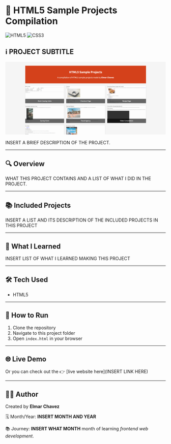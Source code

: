 # 📁 HTML5 Sample Projects Compilation

![HTML5](https://img.shields.io/badge/HTML5-E34F26?style=for-the-badge&logo=html5&logoColor=white)
![CSS3](https://img.shields.io/badge/CSS3-1572B6?style=for-the-badge&logo=css3&logoColor=white)

## ℹ️ PROJECT SUBTITLE

![Screenshot of the project](./screenshot.png)

INSERT A BRIEF DESCRIPTION OF THE PROJECT.

---

## 🔍 Overview

WHAT THIS PROJECT CONTAINS AND A LIST OF WHAT I DID IN THE PROJECT.

---

## 📚 Included Projects

INSERT A LIST AND ITS DESCRIPTION OF THE INCLUDED PROJECTS IN THIS PROJECT

---

## 🧠 What I Learned

INSERT LIST OF WHAT I LEARNED MAKING THIS PROJECT

---

## 🛠️ Tech Used

- HTML5

---

## 🚀 How to Run

1. Clone the repository
2. Navigate to this project folder
3. Open `index.html` in your browser

---

## 🌐 Live Demo

Or you can check out the 👉 [live website here](INSERT LINK HERE)

---

## 🧑‍💻 Author

Created by **Elmar Chavez**

🗓️ Month/Year: **INSERT MONTH AND YEAR**

📚 Journey: **INSERT WHAT MONTH** month of learning _frontend web development_.
